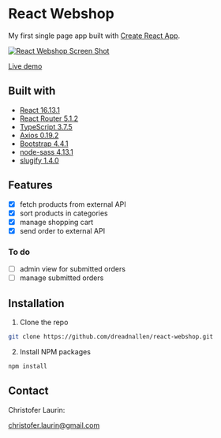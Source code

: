 # React Webshop

My first single page app built with [Create React App](https://github.com/facebook/create-react-app).

[![React Webshop Screen Shot][screenshot]](https://dreadnallen.github.io/react-webshop)

[Live demo](https://dreadnallen.github.io/react-webshop)

## Built with

- [React 16.13.1](https://github.com/facebook/react)
- [React Router 5.1.2](https://github.com/ReactTraining/react-router)
- [TypeScript 3.7.5](https://github.com/microsoft/TypeScript)
- [Axios 0.19.2](https://github.com/axios/axios)
- [Bootstrap 4.4.1](https://github.com/twbs/bootstrap)
- [node-sass 4.13.1](https://github.com/sass/node-sass)
- [slugify 1.4.0](https://github.com/simov/slugify)

## Features

- [x] fetch products from external API
- [x] sort products in categories
- [x] manage shopping cart
- [x] send order to external API

### To do

- [ ] admin view for submitted orders
- [ ] manage submitted orders

## Installation

1. Clone the repo

```sh
git clone https://github.com/dreadnallen/react-webshop.git
```

2. Install NPM packages

```sh
npm install
```

## Contact

Christofer Laurin:

<christofer.laurin@gmail.com>

[screenshot]: https://i.imgur.com/JhR1y2Y.png
